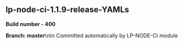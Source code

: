 ## lp-node-ci-1.1.9-release-YAMLs

**Build number - 400**

**Branch: master**\n\n Committed automatically by LP-NODE-CI module